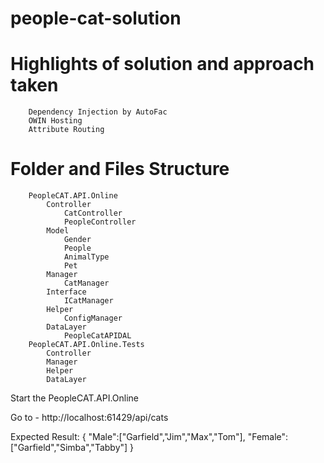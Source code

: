 # people-cat-solution

# Highlights of solution and approach taken
		Dependency Injection by AutoFac
		OWIN Hosting
		Attribute Routing
# Folder and Files Structure
		PeopleCAT.API.Online
			Controller
				CatController
				PeopleController
			Model
			    Gender
				People
				AnimalType
				Pet
			Manager
				CatManager
			Interface
				ICatManager
			Helper
				ConfigManager
			DataLayer
				PeopleCatAPIDAL
		PeopleCAT.API.Online.Tests
		    Controller
			Manager
			Helper
			DataLayer


Start the PeopleCAT.API.Online 

Go to - http://localhost:61429/api/cats

Expected Result:
{
	"Male":["Garfield","Jim","Max","Tom"],
	"Female":["Garfield","Simba","Tabby"]
}